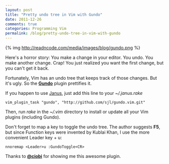 ```yaml
---
layout: post
title: "Pretty undo tree in Vim with Gundo"
date: 2011-12-26
comments: true
categories: Programming Vim
permalink: /blog/pretty-undo-tree-in-vim-with-gundo
---
```


{% img http://readncode.com/media/images/blog/gundo.png %}

<p></p>Here's a horror story: You make a change in your editor. You undo. You make another change. Crap! You just realized you want the first change, but you can't get it back.

Fortunately, Vim has an undo tree that keeps track of those changes. But it's ugly. So the **[Gundo](http://sjl.bitbucket.org/gundo.vim/)** plugin prettifies it.

If you happen to use [Janus](https://github.com/carlhuda/janus), just add this line to your *~/.janus.rake*

```vim
vim_plugin_task "gundo", "http://github.com/sjl/gundo.vim.git"
```

Then, run *rake* in the *~/.vim* directory to install or update all your Vim plugins (including Gundo).

Don't forget to map a key to toggle the undo tree. The author suggests **F5**, but since Function keys were invented by Kublai Khan, I use the more convenient Leader key + u:

```vim
nnoremap <Leader>u :GundoToggle<CR>
```

Thanks to **[@ciobi](https://twitter.com/#!/ciobi)** for showing me this awesome plugin.
